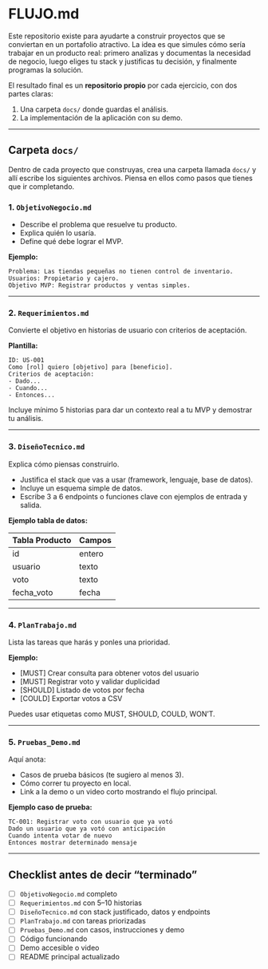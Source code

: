 # FLUJO\.md

Este repositorio existe para ayudarte a construir proyectos que se conviertan en un portafolio atractivo. La idea es que simules cómo sería trabajar en un producto real: primero analizas y documentas la necesidad de negocio, luego eliges tu stack y justificas tu decisión, y finalmente programas la solución.

El resultado final es un **repositorio propio** por cada ejercicio, con dos partes claras:

1. Una carpeta `docs/` donde guardas el análisis.
2. La implementación de la aplicación con su demo.

---

## Carpeta `docs/`

Dentro de cada proyecto que construyas, crea una carpeta llamada `docs/` y allí escribe los siguientes archivos. Piensa en ellos como pasos que tienes que ir completando.

### 1. `ObjetivoNegocio.md`

* Describe el problema que resuelve tu producto.
* Explica quién lo usaría.
* Define qué debe lograr el MVP.

**Ejemplo:**

```
Problema: Las tiendas pequeñas no tienen control de inventario.
Usuarios: Propietario y cajero.
Objetivo MVP: Registrar productos y ventas simples.
```

---

### 2. `Requerimientos.md`

Convierte el objetivo en historias de usuario con criterios de aceptación.

**Plantilla:**

```
ID: US-001
Como [rol] quiero [objetivo] para [beneficio].
Criterios de aceptación:
- Dado...
- Cuando...
- Entonces...
```

Incluye mínimo 5 historias para dar un contexto real a tu MVP y demostrar tu análisis.

---

### 3. `DiseñoTecnico.md`

Explica cómo piensas construirlo.

* Justifica el stack que vas a usar (framework, lenguaje, base de datos).
* Incluye un esquema simple de datos.
* Escribe 3 a 6 endpoints o funciones clave con ejemplos de entrada y salida.

**Ejemplo tabla de datos:**

| Tabla Producto | Campos  |
| -------------- | ------- |
| id             | entero  |
| usuario        | texto   |
| voto           | texto   |
| fecha_voto     | fecha   |

---

### 4. `PlanTrabajo.md`

Lista las tareas que harás y ponles una prioridad.

**Ejemplo:**

* \[MUST] Crear consulta para obtener votos del usuario
* \[MUST] Registrar voto y validar duplicidad
* \[SHOULD] Listado de votos por fecha
* \[COULD] Exportar votos a CSV

Puedes usar etiquetas como MUST, SHOULD, COULD, WON’T.

---

### 5. `Pruebas_Demo.md`

Aquí anota:

* Casos de prueba básicos (te sugiero al menos 3).
* Cómo correr tu proyecto en local.
* Link a la demo o un video corto mostrando el flujo principal.

**Ejemplo caso de prueba:**

```
TC-001: Registrar voto con usuario que ya votó
Dado un usuario que ya votó con anticipación
Cuando intenta votar de nuevo
Entonces mostrar determinado mensaje
```

---

## Checklist antes de decir “terminado”

* [ ] `ObjetivoNegocio.md` completo
* [ ] `Requerimientos.md` con 5–10 historias
* [ ] `DiseñoTecnico.md` con stack justificado, datos y endpoints
* [ ] `PlanTrabajo.md` con tareas priorizadas
* [ ] `Pruebas_Demo.md` con casos, instrucciones y demo
* [ ] Código funcionando
* [ ] Demo accesible o video
* [ ] README principal actualizado
